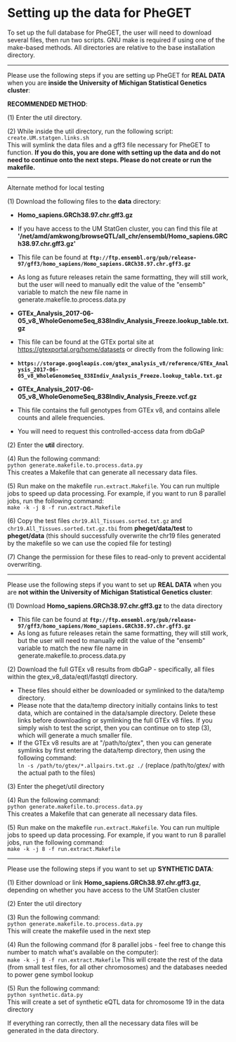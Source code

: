 # Setting up the data for PheGET

To set up the full database for PheGET, the user will need to download several files, then run two scripts. GNU make is required if using one of the make-based methods. All directories are relative to the base installation directory.

---

Please use the following steps if you are setting up PheGET for **REAL DATA** when you are **inside the University of Michigan Statistical Genetics cluster**:

**RECOMMENDED METHOD**:

(1) Enter the util directory. 

(2) While inside the util directory, run the following script:  <br>
`create.UM.statgen.links.sh`  <br>
This will symlink the data files and a gff3 file necessary for PheGET to function. **If you do this, you are done with setting up the data and do not need to continue onto the next steps. Please do not create or run the makefile.**

---

Alternate method for local testing

(1) Download the following files to the **data** directory:
- **Homo_sapiens.GRCh38.97.chr.gff3.gz**
- If you have access to the UM StatGen cluster, you can find this file at **'/net/amd/amkwong/browseQTL/all_chr/ensembl/Homo_sapiens.GRCh38.97.chr.gff3.gz'**
- This file can be found at 
**`ftp://ftp.ensembl.org/pub/release-97/gff3/homo_sapiens/Homo_sapiens.GRCh38.97.chr.gff3.gz`**
- As long as future releases retain the same formatting, they will still work, but the user will need to manually edit the value of the "ensemb" variable to match the new file name in generate.makefile.to.process.data.py

- **GTEx_Analysis_2017-06-05_v8_WholeGenomeSeq_838Indiv_Analysis_Freeze.lookup_table.txt.gz**
- This file can be found at the GTEx portal site at https://gtexportal.org/home/datasets or directly from the following link:
- **`https://storage.googleapis.com/gtex_analysis_v8/reference/GTEx_Analysis_2017-06-05_v8_WholeGenomeSeq_838Indiv_Analysis_Freeze.lookup_table.txt.gz`**

- **GTEx_Analysis_2017-06-05_v8_WholeGenomeSeq_838Indiv_Analysis_Freeze.vcf.gz**
- This file contains the full genotypes from GTEx v8, and contains allele counts and allele frequencies.
- You will need to request this controlled-access data from dbGaP

(2) Enter the **util** directory.

(4) Run the following command:  <br>
`python generate.makefile.to.process.data.py`  <br>
This creates a Makefile that can generate all necessary data files.

(5) Run make on the makefile `run.extract.Makefile`. You can run multiple jobs to speed up data processing. For example, if you want to run 8 parallel jobs, run the following command:  <br>
`make -k -j 8 -f run.extract.Makefile`

(6) Copy the test files `chr19.All_Tissues.sorted.txt.gz` and `chr19.All_Tissues.sorted.txt.gz.tbi` from **pheget/data/test** to **pheget/data** (this should successfully overwrite the chr19 files generated by the makefile so we can use the copied file for testing)

(7) Change the permission for these files to read-only to prevent accidental overwriting.

---

Please use the following steps if you want to set up **REAL DATA** when you are **not within the University of Michigan Statistical Genetics cluster**:

(1) Download **Homo_sapiens.GRCh38.97.chr.gff3.gz** to the data directory
- This file can be found at 
**`ftp://ftp.ensembl.org/pub/release-97/gff3/homo_sapiens/Homo_sapiens.GRCh38.97.chr.gff3.gz`**
- As long as future releases retain the same formatting, they will still work, but the user will need to manually edit the value of the "ensemb" variable to match the new file name in generate.makefile.to.process.data.py
 
(2) Download the full GTEx v8 results from dbGaP - specifically, all files within the gtex_v8_data/eqtl/fastqtl directory.
- These files should either be downloaded or symlinked to the data/temp directory. 
- Please note that the data/temp directory initially contains links to test data, which are contained in the data/sample directory. Delete these links before downloading or symlinking the full GTEx v8 files. If you simply wish to test the script, then you can continue on to step (3), which will generate a much smaller file.
- If the GTEx v8 results are at "/path/to/gtex", then you can generate symlinks by first entering the data/temp directory, then using the following command:  <br>
`ln -s /path/to/gtex/*.allpairs.txt.gz ./`
(replace /path/to/gtex/ with the actual path to the files)

(3) Enter the pheget/util directory

(4) Run the following command:  <br>
`python generate.makefile.to.process.data.py`  <br>
This creates a Makefile that can generate all necessary data files.

(5) Run make on the makefile `run.extract.Makefile`. You can run multiple jobs to speed up data processing. For example, if you want to run 8 parallel jobs, run the following command:  <br>
`make -k -j 8 -f run.extract.Makefile`

---

Please use the following steps if you want to set up **SYNTHETIC DATA**:

(1) Either download or link **Homo_sapiens.GRCh38.97.chr.gff3.gz**, depending on whether you have access to the UM StatGen cluster

(2) Enter the util directory

(3) Run the following command:  <br> 
`python generate.makefile.to.process.data.py`  <br>
This will create the makefile used in the next step

(4) Run the following command (for 8 parallel jobs - feel free to change this number to match what's available on the computer):  <br>
`make -k -j 8 -f run.extract.Makefile`
This will create the rest of the data (from small test files, for all other chromosomes) and the databases needed to power gene symbol lookup

(5) Run the following command:  <br>
`python synthetic.data.py` <br>
This will create a set of synthetic eQTL data for chromosome 19 in the data directory

If everything ran correctly, then all the necessary data files will be generated in the data directory.
